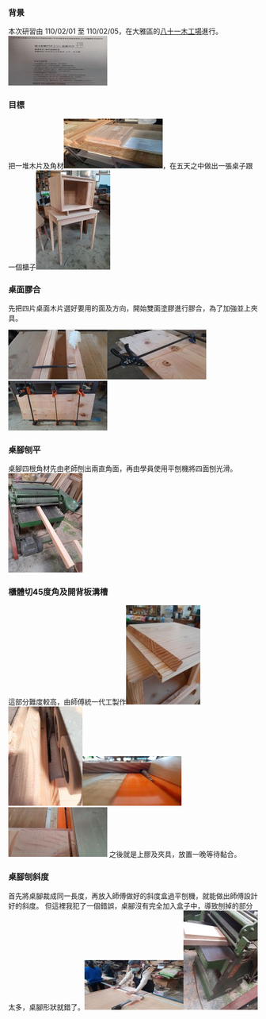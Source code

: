 ### 背景
本次研習由 110/02/01 至 110/02/05，在大雅區的[八十一木工場](https://zh-tw.facebook.com/81woodfan)進行。
![研習手冊](1-1.jpg)
### 目標
把一堆木片及角材![原料](1-2.jpg)，在五天之中做出一張桌子跟一個櫃子![成品](1-3.jpg)
### 桌面膠合
先把四片桌面木片選好要用的面及方向，開始雙面塗膠進行膠合，為了加強並上夾具。

![桌面1](1-4.jpg)![桌面2](1-5.jpg)![桌面3](1-6.jpg)
### 桌腳刨平
桌腳四根角材先由老師刨出兩直角面，再由學員使用平刨機將四面刨光滑。![桌腳1](1-7.jpg)

### 櫃體切45度角及開背板溝槽
這部分難度較高，由師傅統一代工製作![櫃體1](1-8.jpg)![櫃體2](1-9.jpg)![櫃體3](1-10.jpg)![櫃體4](1-11.jpg)
之後就是上膠及夾具，放置一晚等待黏合。

### 桌腳刨斜度
首先將桌腳裁成同一長度，再放入師傅做好的斜度盒過平刨機，就能做出師傅設計好的斜度。
但這裡我犯了一個錯誤，桌腳沒有完全加入盒子中，導致刨掉的部分太多，桌腳形狀就錯了。![桌腳1](1-12.jpg)![桌腳2](1-13.jpg)
